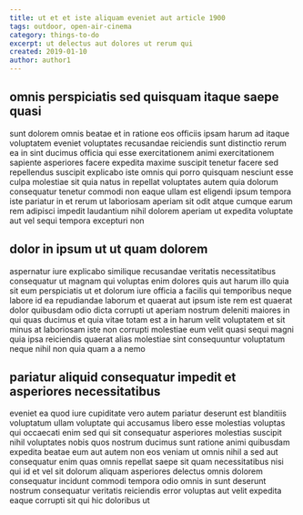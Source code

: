 ```yaml
---
title: ut et et iste aliquam eveniet aut article 1900
tags: outdoor, open-air-cinema
category: things-to-do
excerpt: ut delectus aut dolores ut rerum qui
created: 2019-01-10
author: author1
---
```


## omnis perspiciatis sed quisquam itaque saepe quasi

sunt dolorem omnis beatae et in ratione eos officiis ipsam harum ad itaque voluptatem eveniet voluptates recusandae reiciendis sunt distinctio rerum ea in sint ducimus officia qui esse exercitationem animi exercitationem sapiente asperiores facere expedita maxime suscipit tenetur facere sed repellendus suscipit explicabo iste omnis qui porro quisquam nesciunt esse culpa molestiae sit quia natus in repellat voluptates autem quia dolorum consequatur tenetur commodi non eaque ullam est eligendi ipsum tempora iste pariatur in et rerum ut laboriosam aperiam sit odit atque cumque earum rem adipisci impedit laudantium nihil dolorem aperiam ut expedita voluptate aut vel sequi tempora excepturi non

## dolor in ipsum ut ut quam dolorem

aspernatur iure explicabo similique recusandae veritatis necessitatibus consequatur ut magnam qui voluptas enim dolores quis aut harum illo quia sit eum perspiciatis ut et dolorum iure officia a facilis qui temporibus neque labore id ea repudiandae laborum et quaerat aut ipsum iste rem est quaerat dolor quibusdam odio dicta corrupti ut aperiam nostrum deleniti maiores in qui quas ducimus et quia vitae totam est a in harum velit voluptatem et sit minus at laboriosam iste non corrupti molestiae eum velit quasi sequi magni quia ipsa reiciendis quaerat alias molestiae sint consequuntur voluptatum neque nihil non quia quam a a nemo

## pariatur aliquid consequatur impedit et asperiores necessitatibus

eveniet ea quod iure cupiditate vero autem pariatur deserunt est blanditiis voluptatum ullam voluptate qui accusamus libero esse molestias voluptas qui occaecati enim sed qui sit consequatur asperiores molestias suscipit nihil voluptates nobis quos nostrum ducimus sunt ratione animi quibusdam expedita beatae eum aut autem non eos veniam ut omnis nihil a sed aut consequatur enim quas omnis repellat saepe sit quam necessitatibus nisi qui id et vel sit dolorum aliquam asperiores delectus omnis dolorem consequatur incidunt commodi tempora odio omnis in sunt deserunt nostrum consequatur veritatis reiciendis error voluptas aut velit expedita eaque corrupti sit qui hic doloribus ut
